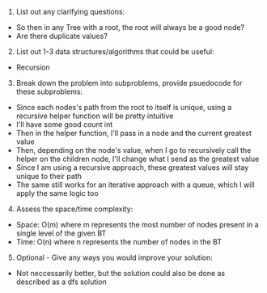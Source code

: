 1. List out any clarifying questions:
- So then in any Tree with a root, the root will always be a good node?
- Are there duplicate values?

2. List out 1-3 data structures/algorithms that could be useful:
- Recursion

3. Break down the problem into subproblems, provide psuedocode for these subproblems:
- Since each nodes's path from the root to itself is unique, using a recursive helper function will be pretty intuitive
- I'll have some good count int 
- Then in the helper function, I'll pass in a node and the current greatest value
- Then, depending on the node's value, when I go to recursively call the helper on the children node, I'll change what I send as the greatest value
- Since I am using a recursive approach, these greatest values will stay unique to their path
- The same still works for an iterative approach with a queue, which I will apply the same logic too

4. Assess the space/time complexity:
- Space: O(m) where m represents the most number of nodes present in a single level of the given BT
- Time: O(n) where n represents the number of nodes in the BT

5. Optional - Give any ways you would improve your solution:
- Not neccessarily better, but the solution could also be done as described as a dfs solution